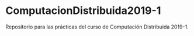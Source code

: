 # ComputacionDistribuida2019-1
Repositorio para las prácticas del curso de Computación Distribuida 2019-1.
